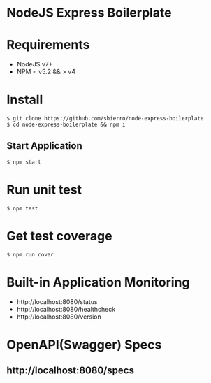 # NodeJS Express Boilerplate

# Requirements
 - NodeJS v7+
 - NPM < v5.2 && > v4

# Install
```
$ git clone https://github.com/shierro/node-express-boilerplate
$ cd node-express-boilerplate && npm i
```

## Start Application
```
$ npm start
```

# Run unit test
`
$ npm test
`

# Get test coverage
`
$ npm run cover
`

# Built-in Application Monitoring
  - http://localhost:8080/status
  - http://localhost:8080/healthcheck
  - http://localhost:8080/version

# OpenAPI(Swagger) Specs
## http://localhost:8080/specs
